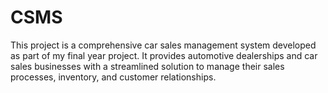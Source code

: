 # CSMS
This project is a comprehensive car sales management system developed as part of my final year project. It provides automotive dealerships and car sales businesses with a streamlined solution to manage their sales processes, inventory, and customer relationships.
